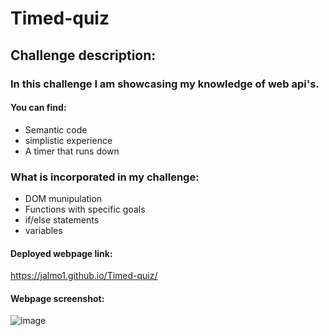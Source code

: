 # Timed-quiz

## Challenge description:

### In this challenge I am showcasing my knowledge of web api's.

#### You can find:

- Semantic code
- simplistic experience
- A timer that runs down

### What is incorporated in my challenge:

- DOM munipulation
- Functions with specific goals
- if/else statements
- variables

#### Deployed webpage link:

https://jalmo1.github.io/Timed-quiz/

#### Webpage screenshot:

![image](https://user-images.githubusercontent.com/81341368/119280977-bf92f300-bc01-11eb-9286-fb7589e31305.png)
